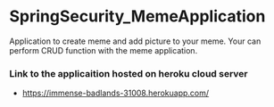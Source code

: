 # SpringSecurity_MemeApplication
Application to create meme and add picture to your meme. Your can perform CRUD function with the meme application.  
### Link to the applicaition hosted on heroku cloud server
* https://immense-badlands-31008.herokuapp.com/
